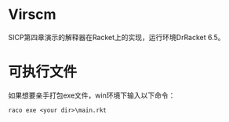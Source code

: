 # Virscm
SICP第四章演示的解释器在Racket上的实现，运行环境DrRacket 6.5。

# 可执行文件
如果想要亲手打包exe文件，win环境下输入以下命令：
```
raco exe <your dir>\main.rkt
```

